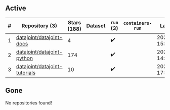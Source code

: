 ## Active
| # | Repository (3) | Stars (188) | Dataset | `run` (3) | `containers-run` | Last Modified |
| --- | --- | --- | --- | --- | --- | --- |
| 1 | [datajoint/datajoint-docs](https://github.com/datajoint/datajoint-docs) | 4 |  | :heavy_check_mark: |  | 2024-12-12 15:49:34+00:00 |
| 2 | [datajoint/datajoint-python](https://github.com/datajoint/datajoint-python) | 174 |  | :heavy_check_mark: |  | 2024-10-11 14:51:29+00:00 |
| 3 | [datajoint/datajoint-tutorials](https://github.com/datajoint/datajoint-tutorials) | 10 |  | :heavy_check_mark: |  | 2024-09-27 17:20:16+00:00 |

## Gone
No repositories found!
